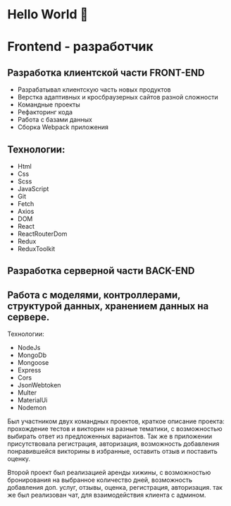# Hello World 👋

# Frontend - разработчик
## Разработка клиентской части FRONT-END

* Разрабатывал клиентскую часть новых продуктов
* Верстка адаптивных и кросбраузерных сайтов разной сложности
* Командные проекты
* Рефакторинг кода
* Работа с базами данных
* Сборка Webpack приложения

## Технологии:
* Html
* Css
* Scss
* JavaScript
* Git
* Fetch
* Axios
* DOM
* React
* ReactRouterDom
* Redux
* ReduxToolkit

## Разработка серверной части BACK-END

## Работа с моделями, контроллерами, структурой данных, хранением данных на сервере.
Технологии:
* NodeJs
* MongoDb
* Mongoose
* Express
* Cors
* JsonWebtoken
* Multer
* MaterialUi
* Nodemon


Был участником двух командных проектов, краткое описание проекта: прохождение тестов и викторин на разные тематики, с возможностью выбирать ответ из предложенных вариантов. Так же в приложении присутствовала регистрация, авторизация, возможность добавления понравившейся викторины в избранные, оставить отзыв и поставить оценку.

Второй проект был реализацией аренды хижины, с возможностью бронирования на выбранное количество дней, возможность добавления доп. услуг, отзывы, оценка, регистрация, авторизация. так же был реализован чат, для взаимодействия клиента с админом.

